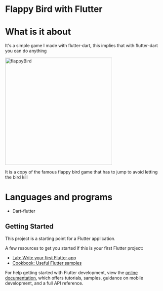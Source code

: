 # Flappy Bird with Flutter

# What is it about

It's a simple game I made with flutter-dart, this implies that with flutter-dart you can do anything

<img width="346" alt="flappyBird" src="https://user-images.githubusercontent.com/70453255/209965741-cdc95c2c-2793-4879-954b-02e260c6712b.png">

It is a copy of the famous flappy bird game that has to jump to avoid letting the bird kill

# Languages and programs
- Dart-flutter

## Getting Started

This project is a starting point for a Flutter application.

A few resources to get you started if this is your first Flutter project:

- [Lab: Write your first Flutter app](https://docs.flutter.dev/get-started/codelab)
- [Cookbook: Useful Flutter samples](https://docs.flutter.dev/cookbook)

For help getting started with Flutter development, view the
[online documentation](https://docs.flutter.dev/), which offers tutorials,
samples, guidance on mobile development, and a full API reference.
